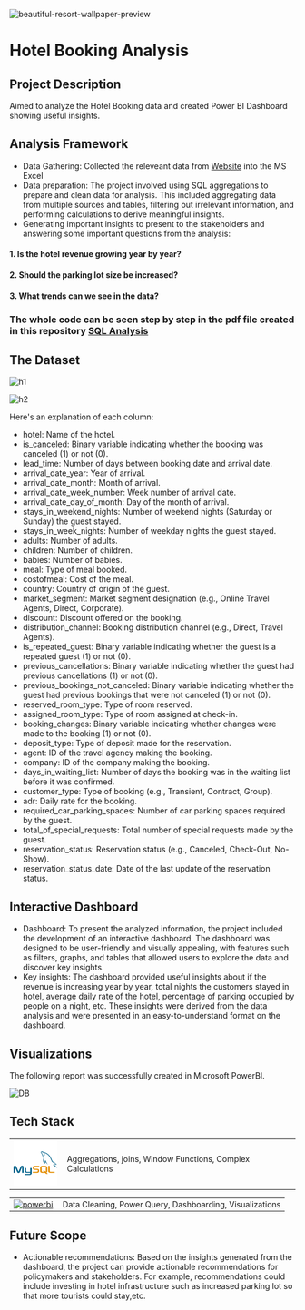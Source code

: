 
![beautiful-resort-wallpaper-preview](https://github.com/Anshika10022001/Hotel-Analysis/assets/128470731/02ab787f-47d2-4c06-a71b-c92770997e73)

# Hotel Booking Analysis
## Project Description

Aimed to analyze the Hotel Booking data and created Power BI Dashboard showing useful insights.

## Analysis Framework
 
- Data Gathering: Collected the releveant data from [Website](https://absentdata.com/data-analysis/where-to-find-data/) into the MS Excel
- Data preparation: The project involved using SQL aggregations to prepare and clean data for analysis. This included aggregating data from multiple sources and tables, filtering out irrelevant information, and performing calculations to derive meaningful insights.
- Generating important insights to present to the stakeholders and answering some important questions from the analysis:
#### 1. Is the hotel revenue growing year by year?
#### 2. Should the parking lot size be increased?
#### 3. What trends can we see in the data?
  
### The whole code can be seen step by step in the pdf file created in this repository [SQL Analysis](https://github.com/Anshika10022001/Hotel-Analysis/blob/main/hotel_project.pdf)

## The Dataset

![h1](https://github.com/Anshika10022001/Hotel-Analysis/assets/128470731/7d1f3b18-901b-4186-9323-5d4c3fc704cc)

![h2](https://github.com/Anshika10022001/Hotel-Analysis/assets/128470731/8604c27b-cec8-4ee7-80ac-e5fc4d4ea8a0)

Here's an explanation of each column:

- hotel: Name of the hotel.
- is_canceled: Binary variable indicating whether the booking was canceled (1) or not (0).
- lead_time: Number of days between booking date and arrival date.
- arrival_date_year: Year of arrival.
- arrival_date_month: Month of arrival.
- arrival_date_week_number: Week number of arrival date.
- arrival_date_day_of_month: Day of the month of arrival.
- stays_in_weekend_nights: Number of weekend nights (Saturday or Sunday) the guest stayed.
- stays_in_week_nights: Number of weekday nights the guest stayed.
- adults: Number of adults.
- children: Number of children.
- babies: Number of babies.
- meal: Type of meal booked.
- costofmeal: Cost of the meal.
- country: Country of origin of the guest.
- market_segment: Market segment designation (e.g., Online Travel Agents, Direct, Corporate).
- discount: Discount offered on the booking.
- distribution_channel: Booking distribution channel (e.g., Direct, Travel Agents).
- is_repeated_guest: Binary variable indicating whether the guest is a repeated guest (1) or not (0).
- previous_cancellations: Binary variable indicating whether the guest had previous cancellations (1) or not (0).
- previous_bookings_not_canceled: Binary variable indicating whether the guest had previous bookings that were not canceled (1) or not (0).
- reserved_room_type: Type of room reserved.
- assigned_room_type: Type of room assigned at check-in.
- booking_changes: Binary variable indicating whether changes were made to the booking (1) or not (0).
- deposit_type: Type of deposit made for the reservation.
- agent: ID of the travel agency making the booking.
- company: ID of the company making the booking.
- days_in_waiting_list: Number of days the booking was in the waiting list before it was confirmed.
- customer_type: Type of booking (e.g., Transient, Contract, Group).
- adr: Daily rate for the booking.
- required_car_parking_spaces: Number of car parking spaces required by the guest.
- total_of_special_requests: Total number of special requests made by the guest.
- reservation_status: Reservation status (e.g., Canceled, Check-Out, No-Show).
- reservation_status_date: Date of the last update of the reservation status.


## Interactive Dashboard
- Dashboard: To present the analyzed information, the project included the development of an interactive dashboard. The dashboard was designed to be user-friendly and visually appealing, with features such as filters, graphs, and tables that allowed users to explore the data and discover key insights.
- Key insights: The dashboard provided useful insights about if the revenue is increasing year by year, total nights the customers stayed in hotel, average daily rate of the hotel, percentage of parking occupied by people on a night, etc. These insights were derived from the data analysis and were presented in an easy-to-understand format on the dashboard.


## Visualizations

The following report was successfully created in Microsoft PowerBI.

![DB](https://github.com/Anshika10022001/Hotel-Analysis/assets/128470731/99243e34-cf84-438e-89c0-061e7b754fa5)


## Tech Stack

<table style="border: none; border-collapse: collapse;">
  <tr>
    <td style="vertical-align: middle;">
      <a href="https://www.mysql.com/" target="_blank" rel="noreferrer">
        <img src="https://raw.githubusercontent.com/devicons/devicon/master/icons/mysql/mysql-original-wordmark.svg" alt="mysql" width="80" height="80"/>
      </a>
    </td>
    <td style="vertical-align: middle; padding-left: 10px;">
      Aggregations, joins, Window Functions, Complex Calculations
    </td>
  </tr>
</table>

<table style="border: none; border-collapse: collapse;">
  <tr>
    <td style="vertical-align: middle;">
      <a href="https://learn.microsoft.com/en-us/power-bi/" target="_blank" rel="noreferrer">
        <img src="https://upload.wikimedia.org/wikipedia/commons/c/cf/New_Power_BI_Logo.svg" alt="powerbi" width="80" height="80"/>
      </a>
    </td>
    <td style="vertical-align: middle; padding-left: 10px;">
      Data Cleaning, Power Query, Dashboarding, Visualizations
    </td>
  </tr>
</table>


## Future Scope

- Actionable recommendations: Based on the insights generated from the dashboard, the project can provide actionable recommendations for policymakers and stakeholders. For example, recommendations could include investing in hotel infrastructure such as increased parking lot so that more tourists could stay,etc.

